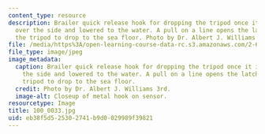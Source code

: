 ```yaml
---
content_type: resource
description: Brailer quick release hook for dropping the tripod once it is lifted
  over the side and lowered to the water. A pull on a line opens the latch allowing
  the tripod to drop to the sea floor. Photo by Dr. Albert J. Williams 3rd.
file: /media/https%3A/open-learning-course-data-rc.s3.amazonaws.com/2-693-principles-of-oceanographic-instrument-systems-sensors-and-measurements-13-998-spring-2004/eb38f5d525302741b9d0029989f39821_100_0033.jpg
file_type: image/jpeg
image_metadata:
  caption: Brailer quick release hook for dropping the tripod once it is lifted over
    the side and lowered to the water. A pull on a line opens the latch allowing the
    tripod to drop to the sea floor.
  credit: Photo by Dr. Albert J. Williams 3rd.
  image-alt: Closeup of metal hook on sensor.
resourcetype: Image
title: 100_0033.jpg
uid: eb38f5d5-2530-2741-b9d0-029989f39821
---
```

